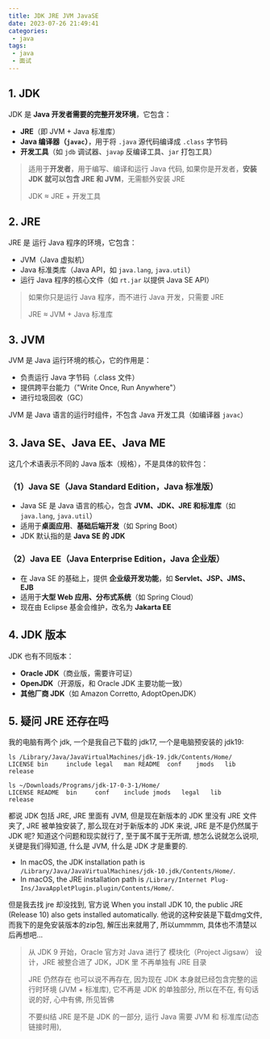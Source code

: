 ```yaml
---
title: JDK JRE JVM JavaSE
date: 2023-07-26 21:49:41
categories:
 - java
tags:
 - java
 - 面试
---
```


## 1. JDK

JDK 是 **Java 开发者需要的完整开发环境**，它包含：

- **JRE**（即 JVM + Java 标准库）
- **Java 编译器（`javac`）**，用于将 `.java` 源代码编译成 `.class` 字节码
- **开发工具**（如 `jdb` 调试器、`javap` 反编译工具、`jar` 打包工具）

>适用于**开发者**，用于编写、编译和运行 Java 代码, 如果你是开发者，**安装 JDK 就可以包含 JRE 和 JVM**，无需额外安装 JRE
>
>JDK ≈ JRE + 开发工具

## 2. JRE

JRE 是 运行 Java 程序的环境，它包含：

- JVM（Java 虚拟机）
- Java 标准类库（Java API，如 `java.lang`, `java.util`）
- 运行 Java 程序的核心文件（如 `rt.jar` 以提供 Java SE API）

> 如果你只是运行 Java 程序，而不进行 Java 开发，只需要 JRE
>
> JRE ≈ JVM + Java 标准库

## 3. JVM

JVM 是 Java 运行环境的核心，它的作用是：

- 负责运行 Java 字节码（.class 文件）
- 提供跨平台能力（"Write Once, Run Anywhere"）
- 进行垃圾回收（GC）

JVM 是 Java 语言的运行时组件，不包含 Java 开发工具（如编译器 `javac`）

## 3. Java SE、Java EE、Java ME

这几个术语表示不同的 Java 版本（规格），不是具体的软件包：

### **（1）Java SE（Java Standard Edition，Java 标准版）**

- Java SE 是 Java 语言的核心，包含 **JVM、JDK、JRE 和标准库**（如 `java.lang`, `java.util`）
- 适用于**桌面应用**、**基础后端开发**（如 Spring Boot）
- JDK 默认指的是 **Java SE 的 JDK**

### **（2）Java EE（Java Enterprise Edition，Java 企业版）**

- 在 Java SE 的基础上，提供 **企业级开发功能**，如 **Servlet、JSP、JMS、EJB**
- 适用于**大型 Web 应用、分布式系统**（如 Spring Cloud）
- 现在由 Eclipse 基金会维护，改名为 **Jakarta EE**

## 4. JDK 版本

JDK 也有不同版本：

- **Oracle JDK**（商业版，需要许可证）
- **OpenJDK**（开源版，和 Oracle JDK 主要功能一致）
- **其他厂商 JDK**（如 Amazon Corretto, AdoptOpenJDK）

## 5. 疑问 JRE 还存在吗

我的电脑有两个 jdk, 一个是我自己下载的 jdk17, 一个是电脑预安装的 jdk19:

```shell
ls /Library/Java/JavaVirtualMachines/jdk-19.jdk/Contents/Home/
LICENSE bin     include legal   man README  conf    jmods   lib     release

ls ~/Downloads/Programs/jdk-17-0-3-1/Home/
LICENSE README  bin     conf    include jmods   legal   lib     release
```

都说 JDK 包括 JRE, JRE 里面有 JVM, 但是现在新版本的 JDK 里没有 JRE 文件夹了, JRE 被单独安装了, 那么现在对于新版本的 JDK 来说, JRE 是不是仍然属于 JDK 呢? 知道这个问题和现实就行了, 至于属不属于无所谓, 想怎么说就怎么说呗, 关键是我们得知道, 什么是 JVM, 什么是 JDK 才是重要的. 


- In macOS, the JDK installation path is `/Library/Java/JavaVirtualMachines/jdk-10.jdk/Contents/Home/`.
- In macOS, the JRE installation path is `/Library/Internet Plug-Ins/JavaAppletPlugin.plugin/Contents/Home/`.

但是我去找 jre 却没找到, 官方说 When you install JDK 10, the public JRE (Release 10) also gets installed automatically. 他说的这种安装是下载dmg文件, 而我下的是免安装版本的zip包, 解压出来就用了, 所以ummmm, 具体也不清楚以后再想吧...

> 从 JDK 9 开始，Oracle 官方对 Java 进行了 模块化（Project Jigsaw） 设计，JRE 被整合进了 JDK，JDK 里 不再单独有 JRE 目录
>
> JRE 仍然存在 也可以说不再存在, 因为现在 JDK 本身就已经包含完整的运行时环境 (JVM + 标准库), 它不再是 JDK 的单独部分, 所以在不在, 有句话说的好, 心中有佛, 所见皆佛
>
> 不要纠结 JRE 是不是 JDK 的一部分, 运行 Java 需要 JVM 和 标准库(动态链接时用), 

